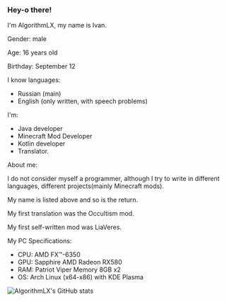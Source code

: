 ### Hey-o there!
I'm AlgorithmLX, my name is Ivan. 

Gender: male

Age: 16 years old

Birthday: September 12

I know languages:

- Russian (main)
- English (only written, with speech problems)

I'm:

- Java developer
- Minecraft Mod Developer
- Kotlin developer
- Translator.

About me: 

I do not consider myself a programmer, although I try to write in different languages, different projects(mainly Minecraft mods).

My name is listed above and so is the return. 

My first translation was the Occultism mod.

My first self-written mod was LiaVeres. 

My PC Specifications:

- CPU: AMD FX™-6350
- GPU: Sapphire AMD Radeon RX580 
- RAM: Patriot Viper Memory 8GB x2
- OS: Arch Linux (x64-x86) with KDE Plasma 

![AlgorithmLX's GitHub stats](https://github-readme-stats.vercel.app/api?username=AlgorithmLX&count_private=true&theme=dark)

